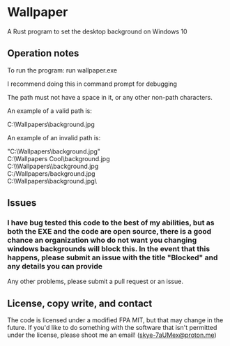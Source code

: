 # Wallpaper

A Rust program to set the desktop background on Windows 10

## Operation notes

To run the program: run wallpaper.exe

I recommend doing this in command prompt for debugging

The path must not have a space in it, or any other non-path characters. 

An example of a valid path is:

C:\Wallpapers\background.jpg

An example of an invalid path is:

"C:\Wallpapers\background.jpg"<br>
C:\Wallpapers Cool\background.jpg<br>
C:\\\\Wallpapers\\\\background.jpg<br>
C:/Wallpapers/background.jpg<br>
C:\Wallpapers\background.jpg\

## Issues

### I have bug tested this code to the best of my abilities, but as both the EXE and the code are open source, there is a good chance an organization who do not want you changing windows backgrounds will block this. In the event that this happens, please submit an issue with the title "Blocked" and any details you can provide

Any other problems, please submit a pull request or an issue.

## License, copy write, and contact

The code is licensed under a modified FPA MIT, but that may change in the future. If you'd like to do something with the software that isn't permitted under the license, please shoot me an email! (skye-7aUMex@proton.me)